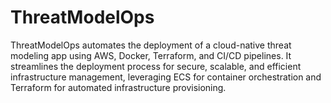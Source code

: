 # ThreatModelOps
ThreatModelOps automates the deployment of a cloud-native threat modeling app using AWS, Docker, Terraform, and CI/CD pipelines. It streamlines the deployment process for secure, scalable, and efficient infrastructure management, leveraging ECS for container orchestration and Terraform for automated infrastructure provisioning.
